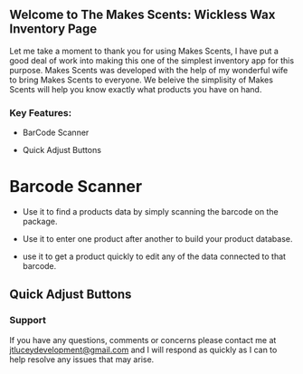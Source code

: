 ## Welcome to The Makes Scents: Wickless Wax Inventory Page

  Let me take a moment to thank you for using Makes Scents, I have put a good deal of work into making this one of the simplest inventory app for this purpose. Makes Scents was developed with the help of my wonderful wife to bring Makes Scents to everyone. We beleive the simplisity of Makes Scents will help you know exactly what products you have on hand.

### Key Features:

- BarCode Scanner

- Quick Adjust Buttons


# Barcode Scanner

- Use it to find a products data by simply scanning the barcode on the package.

- Use it to enter one product after another to build your product database.

- use it to get a product quickly to edit any of the data connected to that barcode.


## Quick Adjust Buttons



### Support

  If you have any questions, comments or concerns please contact me at jtluceydevelopment@gmail.com and I will respond as quickly as I can to help resolve any issues that may arise.



